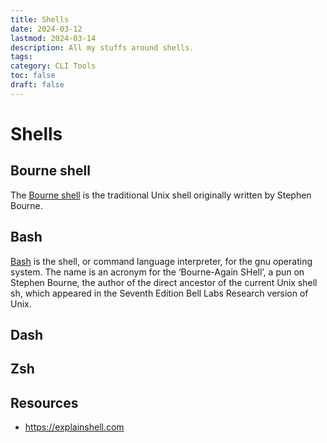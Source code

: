 ```yaml
---
title: Shells
date: 2024-03-12
lastmod: 2024-03-14
description: All my stuffs around shells.
tags:
category: CLI Tools
toc: false
draft: false
---
```


# Shells

## Bourne shell

The [Bourne shell](/codex/bourne-shell) is the traditional Unix shell originally written by Stephen Bourne.

## Bash

[Bash](/codex/gnu-bash) is the shell, or command language interpreter, for the gnu operating system. The name is an acronym for the ‘Bourne-Again SHell’, a pun on Stephen Bourne, the author of the direct ancestor of the current Unix shell sh, which appeared in the Seventh Edition Bell Labs Research version of Unix.

## Dash

## Zsh

## Resources

- https://explainshell.com
